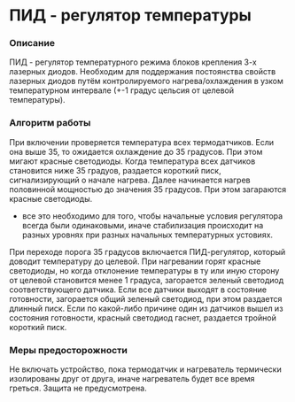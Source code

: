 # ПИД - регулятор температуры

### Описание
ПИД - регулятор температурного режима блоков крепления 3-х лазерных диодов. Необходим для поддержания постоянства свойств лазерных диодов путём контролируемого нагрева/охлаждения в узком температурном интервале (+-1 градус цельсия от целевой температуры).

### Алгоритм работы

При включении проверяется температура всех термодатчиков. Если она выше 35, то ожидается охлаждение до 35 градусов. При этом мигают красные светодиоды.
Когда температура всех датчиков становится ниже 35 градуов, раздается короткий писк, сигнализирующий о начале нагрева.
Далее начинается нагрев половинной мощностью до значения 35 градусов. При этом загараются красные светодиоды.
* все это необходимо для того, чтобы начальные условия регулятора всегда были одинаковыми, иначе стабилизация происходит на разных уровнях при разных начальных температурных устовиях.

При переходе порога 35 градусов включается ПИД-регулятор, который доводит температуру до целевой.
При нагревании горят красные светодиоды, но когда отклонение температуры в ту или иную сторону от целевой становится менее 1 градуса, загорается зеленый светодиод соответствующего датчика.
Если все датчики выходят в состояние готовности, загорается общий зеленый светодиод, при этом раздается длинный писк.
Если по какой-либо причине один из датчиков вышел из состояния готовности, красный светодиод гаснет, раздается тройной короткий писк.

### Меры предосторожности
Не включать устройство, пока термодатчик и нагреватель термически изолированы друг от друга, иначе нагреватель будет все время греться. Защита не предусмотрена.
